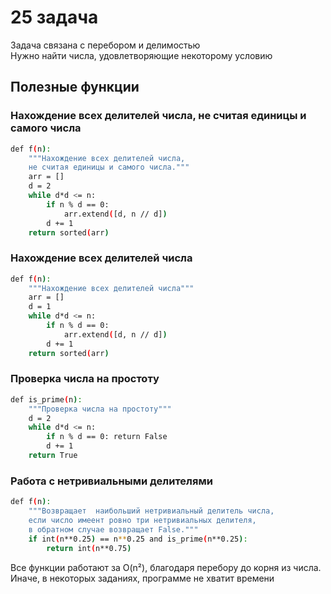 # 25 задача
Задача связана с перебором и делимостью<br>
Нужно найти числа, удовлетворяющие некоторому условию

## Полезные функции

### Нахождение всех делителей числа, не считая единицы и самого числа
```bash
def f(n):
    """Нахождение всех делителей числа,
    не считая единицы и самого числа."""
    arr = []
    d = 2
    while d*d <= n:
        if n % d == 0:
            arr.extend([d, n // d])
        d += 1
    return sorted(arr)
```

### Нахождение всех делителей числа
```bash
def f(n):
    """Нахождение всех делителей числа"""
    arr = []
    d = 1
    while d*d <= n:
        if n % d == 0:
            arr.extend([d, n // d])
        d += 1
    return sorted(arr)
```

### Проверка числа на простоту
```bash
def is_prime(n):
    """Проверка числа на простоту"""
    d = 2
    while d*d <= n:
        if n % d == 0: return False
        d += 1
    return True
```

### Работа с нетривиальными делителями
```bash
def f(n):
    """Возвращает  наибольший нетривиальный делитель числа,
    если число имеент ровно три нетривиальных делителя,
    в обратном случае возвращает False."""
    if int(n**0.25) == n**0.25 and is_prime(n**0.25):
        return int(n**0.75)

```

Все функции работают за O(n²), благодаря перебору до корня из числа. Иначе, в некоторых заданиях, программе не хватит времени